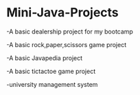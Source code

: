 # Mini-Java-Projects

-A basic dealership project for my bootcamp

-A basic rock,paper,scissors game project

-A basic Javapedia project

-A basic tictactoe game project

-university management system
